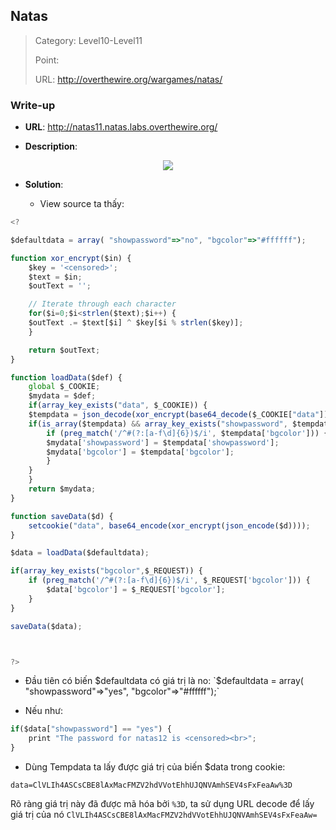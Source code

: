 ## Natas

> Category: Level10-Level11
>
> Point:
>
> URL: http://overthewire.org/wargames/natas/

### Write-up

- **URL**: http://natas11.natas.labs.overthewire.org/

- **Description**: 

<p align="center"><img src="https://github.com/TrinhTu/web_developer/blob/master/Task31_CTF_OverTheWire_Natas/image/23.png"/></p>

- **Solution**:

	+ View source ta thấy:

```javascript
<?

$defaultdata = array( "showpassword"=>"no", "bgcolor"=>"#ffffff");

function xor_encrypt($in) {
    $key = '<censored>';
    $text = $in;
    $outText = '';

    // Iterate through each character
    for($i=0;$i<strlen($text);$i++) {
    $outText .= $text[$i] ^ $key[$i % strlen($key)];
    }

    return $outText;
}

function loadData($def) {
    global $_COOKIE;
    $mydata = $def;
    if(array_key_exists("data", $_COOKIE)) {
    $tempdata = json_decode(xor_encrypt(base64_decode($_COOKIE["data"])), true);
    if(is_array($tempdata) && array_key_exists("showpassword", $tempdata) && array_key_exists("bgcolor", $tempdata)) {
        if (preg_match('/^#(?:[a-f\d]{6})$/i', $tempdata['bgcolor'])) {
        $mydata['showpassword'] = $tempdata['showpassword'];
        $mydata['bgcolor'] = $tempdata['bgcolor'];
        }
    }
    }
    return $mydata;
}

function saveData($d) {
    setcookie("data", base64_encode(xor_encrypt(json_encode($d))));
}

$data = loadData($defaultdata);

if(array_key_exists("bgcolor",$_REQUEST)) {
    if (preg_match('/^#(?:[a-f\d]{6})$/i', $_REQUEST['bgcolor'])) {
        $data['bgcolor'] = $_REQUEST['bgcolor'];
    }
}

saveData($data);



?>
```

- Đầu tiên có biến $defaultdata có giá trị là no: `$defaultdata = array( "showpassword"=>"yes", "bgcolor"=>"#ffffff");`

- Nếu như:

```javascript
if($data["showpassword"] == "yes") {
    print "The password for natas12 is <censored><br>";
}
``` 

- Dùng Tempdata ta lấy được giá trị của biến $data trong cookie:

`data=ClVLIh4ASCsCBE8lAxMacFMZV2hdVVotEhhUJQNVAmhSEV4sFxFeaAw%3D`

Rõ ràng giá trị này đã được mã hóa bởi `%3D`, ta sử dụng URL decode để lấy giá trị của nó `ClVLIh4ASCsCBE8lAxMacFMZV2hdVVotEhhUJQNVAmhSEV4sFxFeaAw=
`
